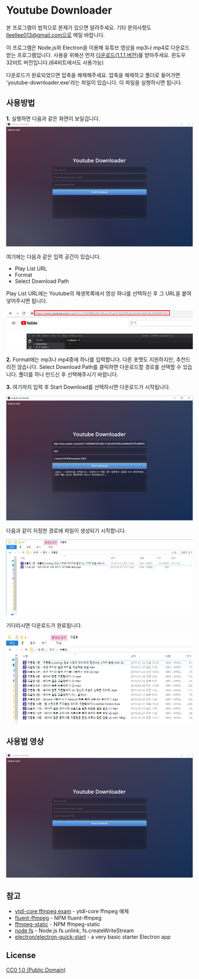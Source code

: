 # Youtube Downloader

본 프로그램이 법적으로 문제가 있으면 알려주세요.
기타 문의사항도 lleellee013@gmail.com으로 메일 바랍니다.

이 프로그램은 Node.js와 Electron을 이용해 유튜브 영상을 mp3나 mp4로 다운로드 받는 프로그램입니다. 사용을 위해선 먼저 [다운로드(1.1.1 버전)](https://github.com/lleellee0/youtube-downloader/releases/download/v1.1.1/v1.1.1.youtube-downloader-win32-ia32.zip)를 받아주세요. 윈도우 32비트 버전입니다.(64비트에서도 사용가능)

다운로드가 완료되었으면 압축을 해제해주세요. 압축을 해제하고 폴더로 들어가면 'youtube-downloader.exe'라는 파일이 있습니다. 이 파일을 실행하시면 됩니다.

## 사용방법

**1.** 실행하면 다음과 같은 화면이 보일겁니다.
![첫 실행화면](https://github.com/lleellee0/images/blob/master/20190307_003945.png?raw=true)

여기에는 다음과 같은 입력 공간이 있습니다.
- Play List URL
- Format
- Select Download Path

Play List URL에는 Youtube의 재생목록에서 영상 하나를 선택하신 후 그 URL을 붙여넣어주시면 됩니다.

![재생목록 URL](https://github.com/lleellee0/images/blob/master/20190307_003932.png?raw=true)

**2.** Format에는 mp3나 mp4중에 하나를 입력합니다. 다른 포맷도 지원하지만, 추천드리진 않습니다.
Select Download Path를 클릭하면 다운로드할 경로를 선택할 수 있습니다. 폴더를 하나 만드신 후 선택해주시기 바랍니다.

**3.** 여기까지 입력 후 Start Download를 선택하시면 다운로드가 시작됩니다.

![다운로드 시작](https://github.com/lleellee0/images/blob/master/20190307_004009.png?raw=true)

다음과 같이 지정한 경로에 파일이 생성되기 시작합니다.

![다운로드 중인 파일들](https://github.com/lleellee0/images/blob/master/20190307_004024.png?raw=true)

기다리시면 다운로드가 완료됩니다.

![다운로드 중인 파일들](https://github.com/lleellee0/images/blob/master/20190307_004336.png?raw=true)


## 사용법 영상
[![사용법 유튜브 영상](https://github.com/lleellee0/images/blob/master/20190307_003945.png?raw=true)](https://www.youtube.com/watch?v=4CaPpuDB5S0&feature=youtu.be)


## 참고

- [ytdl-core ffmpeg exam](https://github.com/lleellee0/node-ytdl-core/blob/master/example/ffmpeg.js) - ytdl-core ffmpeg 예제
- [fluent-ffmpeg](https://www.npmjs.com/package/fluent-ffmpeg) - NPM fluent-ffmpeg
- [ffmpeg-static](https://www.npmjs.com/package/ffmpeg-static) - NPM ffmpeg-static
- [node fs](https://nodejs.org/api/fs.html) - Node.js fs.unlink, fs.createWriteStream
- [electron/electron-quick-start](https://github.com/electron/electron-quick-start) - a very basic starter Electron app

## License

[CC0 1.0 (Public Domain)](LICENSE.md)
